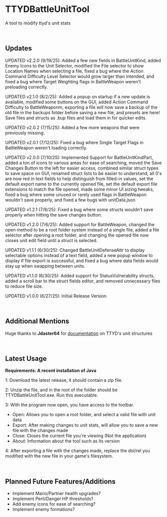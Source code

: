 # TTYDBattleUnitTool
A tool to modify ttyd's unit stats

<br/>

## Updates

UPDATED v2.2.0 (9/19/25): Added a few new fields in BattleUnitKind, added Enemy Icons to the Unit Selector, modified the File selector to show Location Names when selecting a file, fixed a bug where the Action Command Difficulty Level Selector would grow larger than intended, and fixed a bug where Target Weighting flags in BattleWeapon weren't preloading correctly.

UPDATED v2.1.0 (8/2/25): Added a popup on startup if a new update is available, modified some buttons on the GUI, added Action Command Difficulty to BattleWeaponm, exporting a file will now save a backup of the old file in the backups folder before saving a new file, and presets are here! Save files and structs as .bup files and load them in for quicker edits.

UPDATED v2.0.2 (7/15/25): Added a few more weapons that were previously missing.

UPDATED v2.0.1 (7/12/25): Fixed a bug where Single Target Flags in BattleWeapon weren't loading correctly.

UPDATED v2.0.0 (7/10/25): Implemented Support for BattleUnitKindPart, added a ton of icons to various areas for ease of searching, moved the Save Changes Button to the left for easier access, combined similar struct types to save space on GUI, renamed struct lists to be easier to understand, all 0's are now red in text fields to help distinguish from filled-in values, set the default export name to the currently opened file, set the default export file extensions to match the file opened, made some minor UI sizing tweaks, fixed a bug where some unused or rarely used flags in BattleWeapon wouldn't save properly, and fixed a few bugs with unitData.json

UPDATED v1.2.1 (7/8/25): Fixed a bug where some structs wouldn't save properly when hitting the save changes button.

UPDATED v1.2.0 (7/6/25): Added support for BattleWeapon, changed the open method to be a root folder system instead of a single file, added a file selector after opening a root folder, and changing the opened file now closes unit edit field until a struct is selected.

UPDATED v1.1.1 (6/30/25): Changed BattleUnitDefenseAttr to display selectable options instead of a text field, added a new popup window to display if file export is successful, and fixed a bug where data fields would stay up when swapping between units.

UPDATED v1.1.0 (6/30/25): Added support for StatusVulnerability structs, added a scroll bar to the struct fields editor, and removed unnecessary files to reduce file size.

UPDATED v1.0.0 (6/27/25): Initial Release Version

<br/>

## Additional Mentions

Huge thanks to **Jdaster64** for [documentation](https://github.com/jdaster64/ttyd-utils/blob/master/docs/ttyd_structures_pseudocode.txt) on TTYD's unit structures

<br/>

## Latest Usage

**Requirements: A recent installation of Java**

1: Download the latest release, it should contain a zip file.

2: Unzip the file, and in the root of the folder should be TTYDBattleUnitTool.exe. Run this executable.

3: With the program now open, you have access to the toolbar.
  - Open: Allows you to open a root folder, and select a valid file with unit data
  - Export: After making changes to unit stats, will allow you to save a new file with the changes made
  - Close: Closes the current file you're viewing (Not the application)
  - About: Information about the tool such as its version

4: After exporting a file with the changes made, replace the dol/rel you modified with the new file in your game's filesystem.

<br/>

## Planned Future Features/Additions
  - Implement Mario/Partner health upgrades?
  - Implement Peril/Danger HP thresholds?
  - Add enemy icons for ease of searching?
  - Implement enemy formations?
